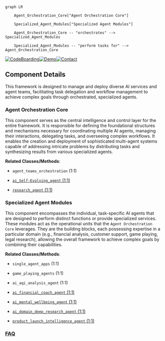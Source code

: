 ```mermaid

graph LR

    Agent_Orchestration_Core["Agent Orchestration Core"]

    Specialized_Agent_Modules["Specialized Agent Modules"]

    Agent_Orchestration_Core -- "orchestrates" --> Specialized_Agent_Modules

    Specialized_Agent_Modules -- "perform tasks for" --> Agent_Orchestration_Core

```

[![CodeBoarding](https://img.shields.io/badge/Generated%20by-CodeBoarding-9cf?style=flat-square)](https://github.com/CodeBoarding/GeneratedOnBoardings)[![Demo](https://img.shields.io/badge/Try%20our-Demo-blue?style=flat-square)](https://www.codeboarding.org/demo)[![Contact](https://img.shields.io/badge/Contact%20us%20-%20contact@codeboarding.org-lightgrey?style=flat-square)](mailto:contact@codeboarding.org)



## Component Details



This framework is designed to manage and deploy diverse AI services and agent teams, facilitating task delegation and workflow management to achieve complex goals through orchestrated, specialized agents.



### Agent Orchestration Core

This component serves as the central intelligence and control layer for the entire framework. It is responsible for defining the foundational structures and mechanisms necessary for coordinating multiple AI agents, managing their interactions, delegating tasks, and overseeing complex workflows. It enables the creation and deployment of sophisticated multi-agent systems capable of addressing intricate problems by distributing tasks and synthesizing results from various specialized agents.





**Related Classes/Methods**:



- `agent_teams_orchestration` (1:1)

- <a href="https://github.com/Shubhamsaboo/awesome-llm-apps/blob/master/advanced_ai_agents/multi_agent_apps/ai_Self-Evolving_agent/ai_Self-Evolving_agent.py#L1-L1" target="_blank" rel="noopener noreferrer">`ai_Self-Evolving_agent` (1:1)</a>

- <a href="https://github.com/Shubhamsaboo/awesome-llm-apps/blob/master/advanced_ai_agents/multi_agent_apps/multi_agent_researcher/research_agent.py#L1-L1" target="_blank" rel="noopener noreferrer">`research_agent` (1:1)</a>





### Specialized Agent Modules

This component encompasses the individual, task-specific AI agents that are designed to perform distinct functions or provide specialized services. These modules act as the operational units that the `Agent Orchestration Core` leverages. They are the building blocks, each possessing expertise in a particular domain (e.g., financial analysis, customer support, game playing, legal research), allowing the overall framework to achieve complex goals by combining their capabilities.





**Related Classes/Methods**:



- `single_agent_apps` (1:1)

- `game_playing_agents` (1:1)

- `ai_aqi_analysis_agent` (1:1)

- <a href="https://github.com/Shubhamsaboo/awesome-llm-apps/blob/master/advanced_ai_agents/multi_agent_apps/ai_financial_coach_agent/ai_financial_coach_agent.py#L1-L1" target="_blank" rel="noopener noreferrer">`ai_financial_coach_agent` (1:1)</a>

- <a href="https://github.com/Shubhamsaboo/awesome-llm-apps/blob/master/advanced_ai_agents/multi_agent_apps/ai_mental_wellbeing_agent/ai_mental_wellbeing_agent.py#L1-L1" target="_blank" rel="noopener noreferrer">`ai_mental_wellbeing_agent` (1:1)</a>

- <a href="https://github.com/Shubhamsaboo/awesome-llm-apps/blob/master/advanced_ai_agents/multi_agent_apps/ai_domain_deep_research_agent/ai_domain_deep_research_agent.py#L1-L1" target="_blank" rel="noopener noreferrer">`ai_domain_deep_research_agent` (1:1)</a>

- <a href="https://github.com/Shubhamsaboo/awesome-llm-apps/blob/master/advanced_ai_agents/multi_agent_apps/product_launch_intelligence_agent/product_launch_intelligence_agent.py#L1-L1" target="_blank" rel="noopener noreferrer">`product_launch_intelligence_agent` (1:1)</a>









### [FAQ](https://github.com/CodeBoarding/GeneratedOnBoardings/tree/main?tab=readme-ov-file#faq)
